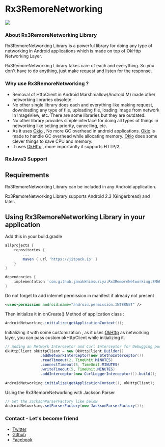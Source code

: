 # Rx3RemoreNetworking

[![](https://jitpack.io/v/janakkhimsuriya/Rx3RemoreNetworking.svg)](https://jitpack.io/#janakkhimsuriya/Rx3RemoreNetworking)

### About Rx3RemoreNetworking Library
Rx3RemoreNetworking Library is a powerful library for doing any type of networking in Android applications which is made on top of OkHttp Networking Layer.

Rx3RemoreNetworking Library takes care of each and everything. So you don't have to do anything, just make request and listen for the response.

### Why use Rx3RemoreNetworking ?
* Removal of HttpClient in Android Marshmallow(Android M) made other networking libraries obsolete.
* No other single library does each and everything like making request, downloading any type of file, uploading file, loading
  image from network in ImageView, etc. There are some libraries but they are outdated.
* No other library provides simple interface for doing all types of things in networking like setting priority, cancelling, etc.
* As it uses [Okio](https://github.com/square/okio) , No more GC overhead in android applications.
  [Okio](https://github.com/square/okio) is made to handle GC overhead while allocating memory.
  [Okio](https://github.com/square/okio) does some clever things to save CPU and memory.
* It uses [OkHttp](http://square.github.io/okhttp/) , more importantly it supports HTTP/2.  

### RxJava3 Support

## Requirements

Rx3RemoreNetworking Library can be included in any Android application. 

Rx3RemoreNetworking Library supports Android 2.3 (Gingerbread) and later. 


## Using Rx3RemoreNetworking Library in your application

Add this in your build.gradle
```groovy
allprojects {
    repositories {
        ...
        maven { url 'https://jitpack.io' }
    }
}

dependencies {
    implementation 'com.github.janakkhimsuriya:Rx3RemoreNetworking:SNAPSHOT'
}
```
Do not forget to add internet permission in manifest if already not present
```xml
<uses-permission android:name="android.permission.INTERNET" />
```
Then initialize it in onCreate() Method of application class :
```java
AndroidNetworking.initialize(getApplicationContext());
```
Initializing it with some customization , as it uses [OkHttp](http://square.github.io/okhttp/) as networking layer, you can pass custom okHttpClient while initializing it.
```java
// Adding an Network Interceptor and Curl Interceptor for Debugging purpose :
OkHttpClient okHttpClient = new OkHttpClient.Builder()
                .addNetworkInterceptor(new StethoInterceptor())
                .readTimeout(2, TimeUnit.MINUTES)
                .connectTimeout(5, TimeUnit.MINUTES)
                .writeTimeout(5, TimeUnit.MINUTES)
                .addInterceptor(new CurlLoggerInterceptor()).build();
                
AndroidNetworking.initialize(getApplicationContext(), okHttpClient);
```

Using the Rx3RemoreNetworking with Jackson Parser
```java
// Set the JacksonParserFactory like below
AndroidNetworking.setParserFactory(new JacksonParserFactory());
```

### Contact - Let's become friend
- [Twitter](https://twitter.com/Jashita9293)
- [Github](https://github.com/janakkhimsuriya)
- [Facebook](https://www.facebook.com/khimsuriya.janak)

